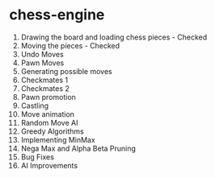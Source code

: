 # chess-engine

1. Drawing the board and loading chess pieces - Checked
2. Moving the pieces - Checked
3. Undo Moves
4. Pawn Moves
5. Generating possible moves
6. Checkmates 1
7. Checkmates 2
8. Pawn promotion
9. Castling
10. Move animation
11. Random Move AI
12. Greedy Algorithms
13. Implementing MinMax
14. Nega Max and Alpha Beta Pruning
15. Bug Fixes
16. AI Improvements